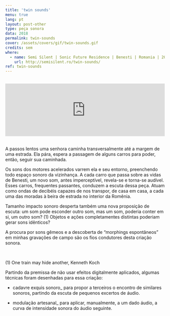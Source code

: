 ```yaml
---
title: 'twin sounds'
menu: true
lang: pt
layout: post-other
type: peça sonora
data: 2018
permalink: twin-sounds
cover: /assets/covers/gif/twin-sounds.gif
credits: sem
where:
  - name: Semi Silent | Sonic Future Residence | Benesti | Romania | 2017 
    url: http://semisilent.ro/twin-sounds/
ref: twin-sounds
---
```


<br>
<div class="audio-wrapper">
   <iframe width="100%" height="166" scrolling="no" frameborder="no" allow="autoplay" src="https://w.soundcloud.com/player/?url=https%3A//api.soundcloud.com/tracks/572198829&color=%232057b5&auto_play=false&hide_related=false&show_comments=true&show_user=true&show_reposts=false&show_teaser=true"></iframe>
</div>

<br>



A passos lentos uma senhora caminha transversalmente até a margem de uma estrada. Ela pára, espera a passagem de alguns carros para poder, então, seguir sua caminhada.

Os sons dos motores acelerados varrem ela e seu entorno, preenchendo todo espaço sonoro da vizinhança. A cada carro que passa sobre as vidas de Benesti, um novo som, antes imperceptível, revela-se e torna-se audível. Esses carros, frequentes passantes, conduzem a escuta dessa peça. Atuam como ondas de decibéis capazes de nos transpor, de casa em casa, a cada uma das moradas à beira de estrada no interior da Romênia.

Tamanho impacto sonoro desperta também uma nova proposição de escuta: um som pode esconder outro som, mas um som, poderia conter em si, um outro som? (1) Objetos e ações completamentes distintas poderiam gerar sons idênticos?

A procura por sons gêmeos e a descoberta de “morphings espontâneos” em minhas gravações de campo são os fios condutores desta criação sonora.

<br>
  

(1) One train may hide another, Kenneth Koch

Partindo da premissa de não usar efeitos digitalmente aplicados, algumas técnicas foram desenhadas para essa criação:

* cadavre exquis sonoro_ para propor a terceiros o encontro de similares sonoros, partindo da escuta de pequenos excertos de áudio.

* modulação artesanal_ para aplicar, manualmente, a um dado áudio, a curva de intensidade sonora do áudio seguinte.
